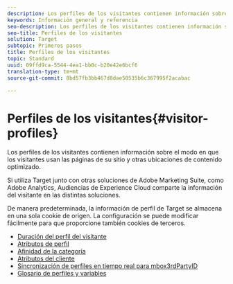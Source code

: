 ```yaml
---
description: Los perfiles de los visitantes contienen información sobre el modo en que los visitantes usan las páginas de su sitio y otras ubicaciones de contenido optimizado.
keywords: Información general y referencia
seo-description: Los perfiles de los visitantes contienen información sobre el modo en que los visitantes usan las páginas de su sitio y otras ubicaciones de contenido optimizado.
seo-title: Perfiles de los visitantes
solution: Target
subtopic: Primeros pasos
title: Perfiles de los visitantes
topic: Standard
uuid: 09ffd9ca-5544-4ea1-bb0c-b20e42e6bcf6
translation-type: tm+mt
source-git-commit: 8bd57fb3bb467d8dae50535b6c367995f2acabac

---
```



# Perfiles de los visitantes{#visitor-profiles}

Los perfiles de los visitantes contienen información sobre el modo en que los visitantes usan las páginas de su sitio y otras ubicaciones de contenido optimizado.

Si utiliza Target junto con otras soluciones de Adobe Marketing Suite, como Adobe Analytics, Audiencias de Experience Cloud comparte la información del visitante en las distintas soluciones.

De manera predeterminada, la información de perfil de Target se almacena en una sola cookie de origen. La configuración se puede modificar fácilmente para que proporcione también cookies de terceros.

- [Duración del perfil del visitante](visitor-profile-lifetime.md)
- [Atributos de perfil](profile-parameters.md)
- [Afinidad de la categoría](category-affinity.md)
- [Atributos del cliente](working-with-customer-attributes.md)
- [Sincronización de perfiles en tiempo real para mbox3rdPartyID](3rd-party-id.md)
- [Glosario de perfiles y variables](variables-profiles-parameters-methods.md)
